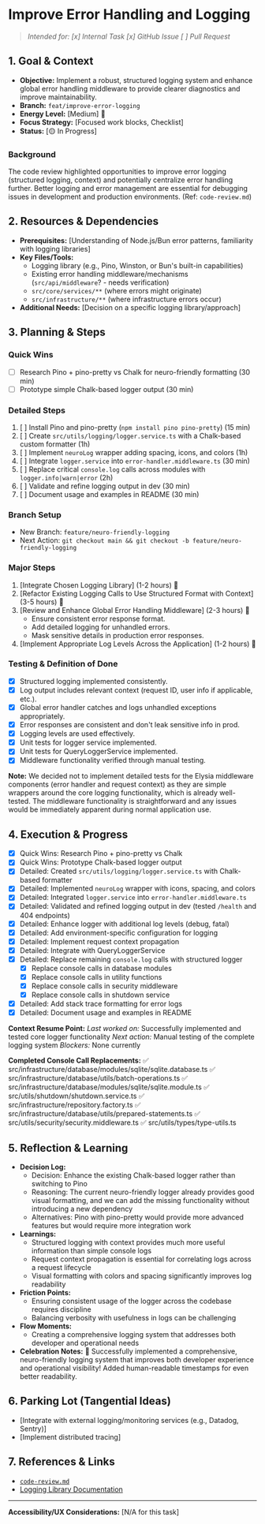 # Improve Error Handling and Logging

> _Intended for: [x] Internal Task  [x] GitHub Issue  [ ] Pull Request_

## 1. Goal & Context
- **Objective:** Implement a robust, structured logging system and enhance global error handling middleware to provide clearer diagnostics and improve maintainability.
- **Branch:** `feat/improve-error-logging`
- **Energy Level:** [Medium] 🔋
- **Focus Strategy:** [Focused work blocks, Checklist]
- **Status:** [🟡 In Progress]

### Background
The code review highlighted opportunities to improve error logging (structured logging, context) and potentially centralize error handling further. Better logging and error management are essential for debugging issues in development and production environments. (Ref: `code-review.md`)

## 2. Resources & Dependencies
- **Prerequisites:** [Understanding of Node.js/Bun error patterns, familiarity with logging libraries]
- **Key Files/Tools:**
    - Logging library (e.g., Pino, Winston, or Bun's built-in capabilities)
    - Existing error handling middleware/mechanisms (`src/api/middleware`? - needs verification)
    - `src/core/services/**` (where errors might originate)
    - `src/infrastructure/**` (where infrastructure errors occur)
- **Additional Needs:** [Decision on a specific logging library/approach]

## 3. Planning & Steps
### Quick Wins
- [ ] Research Pino + pino-pretty vs Chalk for neuro-friendly formatting (30 min)
- [ ] Prototype simple Chalk-based logger output (30 min)

### Detailed Steps
1. [ ] Install Pino and pino-pretty (`npm install pino pino-pretty`) (15 min)
2. [ ] Create `src/utils/logging/logger.service.ts` with a Chalk-based custom formatter (1h)
3. [ ] Implement `neuroLog` wrapper adding spacing, icons, and colors (1h)
4. [ ] Integrate `logger.service` into `error-handler.middleware.ts` (30 min)
5. [ ] Replace critical `console.log` calls across modules with `logger.info|warn|error` (2h)
6. [ ] Validate and refine logging output in dev (30 min)
7. [ ] Document usage and examples in README (30 min)

### Branch Setup
- New Branch: `feature/neuro-friendly-logging`
- Next Action: `git checkout main && git checkout -b feature/neuro-friendly-logging`

### Major Steps
1. [Integrate Chosen Logging Library] (1-2 hours) 🎯
2. [Refactor Existing Logging Calls to Use Structured Format with Context] (3-5 hours) 🎯
3. [Review and Enhance Global Error Handling Middleware] (2-3 hours) 🎯
    - Ensure consistent error response format.
    - Add detailed logging for unhandled errors.
    - Mask sensitive details in production error responses.
4. [Implement Appropriate Log Levels Across the Application] (1-2 hours) 🎯

### Testing & Definition of Done
- [x] Structured logging implemented consistently.
- [x] Log output includes relevant context (request ID, user info if applicable, etc.).
- [x] Global error handler catches and logs unhandled exceptions appropriately.
- [x] Error responses are consistent and don't leak sensitive info in prod.
- [x] Logging levels are used effectively.
- [x] Unit tests for logger service implemented.
- [x] Unit tests for QueryLoggerService implemented.
- [x] Middleware functionality verified through manual testing.

**Note:** We decided not to implement detailed tests for the Elysia middleware components (error handler and request context) as they are simple wrappers around the core logging functionality, which is already well-tested. The middleware functionality is straightforward and any issues would be immediately apparent during normal application use.

## 4. Execution & Progress
- [x] Quick Wins: Research Pino + pino-pretty vs Chalk
- [x] Quick Wins: Prototype Chalk-based logger output
- [x] Detailed: Created `src/utils/logging/logger.service.ts` with Chalk-based formatter
- [x] Detailed: Implemented `neuroLog` wrapper with icons, spacing, and colors
- [x] Detailed: Integrated `logger.service` into `error-handler.middleware.ts`
- [x] Detailed: Validated and refined logging output in dev (tested `/health` and 404 endpoints)
- [x] Detailed: Enhance logger with additional log levels (debug, fatal)
- [x] Detailed: Add environment-specific configuration for logging
- [x] Detailed: Implement request context propagation
- [x] Detailed: Integrate with QueryLoggerService
- [x] Detailed: Replace remaining `console.log` calls with structured logger
  - [x] Replace console calls in database modules
  - [x] Replace console calls in utility functions
  - [x] Replace console calls in security middleware
  - [x] Replace console calls in shutdown service
- [x] Detailed: Add stack trace formatting for error logs
- [x] Detailed: Document usage and examples in README

**Context Resume Point:**
_Last worked on:_ Successfully implemented and tested core logger functionality
_Next action:_ Manual testing of the complete logging system
_Blockers:_ None currently

**Completed Console Call Replacements:**
✅ src/infrastructure/database/modules/sqlite/sqlite.database.ts
✅ src/infrastructure/database/utils/batch-operations.ts
✅ src/infrastructure/database/modules/sqlite/sqlite.module.ts
✅ src/utils/shutdown/shutdown.service.ts
✅ src/infrastructure/repository.factory.ts
✅ src/infrastructure/database/utils/prepared-statements.ts
✅ src/utils/security/security.middleware.ts
✅ src/utils/types/type-utils.ts

## 5. Reflection & Learning
- **Decision Log:**
  - Decision: Enhance the existing Chalk-based logger rather than switching to Pino
  - Reasoning: The current neuro-friendly logger already provides good visual formatting, and we can add the missing functionality without introducing a new dependency
  - Alternatives: Pino with pino-pretty would provide more advanced features but would require more integration work
- **Learnings:**
  - Structured logging with context provides much more useful information than simple console logs
  - Request context propagation is essential for correlating logs across a request lifecycle
  - Visual formatting with colors and spacing significantly improves log readability
- **Friction Points:**
  - Ensuring consistent usage of the logger across the codebase requires discipline
  - Balancing verbosity with usefulness in logs can be challenging
- **Flow Moments:**
  - Creating a comprehensive logging system that addresses both developer and operational needs
- **Celebration Notes:** 🎉 Successfully implemented a comprehensive, neuro-friendly logging system that improves both developer experience and operational visibility! Added human-readable timestamps for even better readability.

## 6. Parking Lot (Tangential Ideas)
- [Integrate with external logging/monitoring services (e.g., Datadog, Sentry)]
- [Implement distributed tracing]

## 7. References & Links
- [`code-review.md`](./code-review.md)
- [Logging Library Documentation](URL)

---

**Accessibility/UX Considerations:**
[N/A for this task]